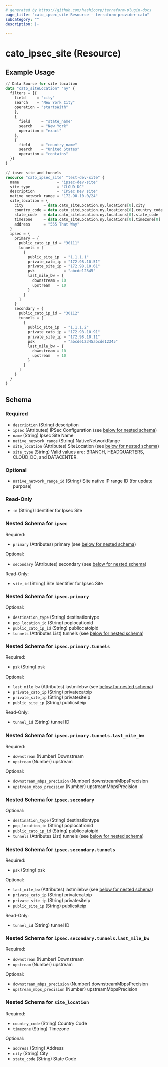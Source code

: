 ```yaml
---
# generated by https://github.com/hashicorp/terraform-plugin-docs
page_title: "cato_ipsec_site Resource - terraform-provider-cato"
subcategory: ""
description: |-
  
---
```


# cato_ipsec_site (Resource)



## Example Usage

```terraform
// Data Source for site location
data "cato_siteLocation" "ny" {
  filters = [{
    field     = "city"
    search    = "New York City"
    operation = "startsWith"
    },
    {
      field     = "state_name"
      search    = "New York"
      operation = "exact"
    },
    {
      field     = "country_name"
      search    = "United States"
      operation = "contains"
  }]
}

// ipsec site and tunnels
resource "cato_ipsec_site" "test-dev-site" {
  name                 = "ipsec-dev-site"
  site_type            = "CLOUD_DC"
  description          = "IPSec Dev site"
  native_network_range = "172.98.10.0/24"
  site_location = {
    city         = data.cato_siteLocation.ny.locations[0].city
    country_code = data.cato_siteLocation.ny.locations[0].country_code
    state_code   = data.cato_siteLocation.ny.locations[0].state_code
    timezone     = data.cato_siteLocation.ny.locations[0].timezone[0]
    address      = "555 That Way"
  }
  ipsec = {
    primary = {
      public_cato_ip_id = "30111"
      tunnels = [
        {
          public_site_ip  = "1.1.1.1"
          private_cato_ip = "172.98.10.51"
          private_site_ip = "172.98.10.61"
          psk             = "abcde12345"
          last_mile_bw = {
            downstream = 10
            upstream   = 10
          }
        }
      ]
    }
    secondary = {
      public_cato_ip_id = "30112"
      tunnels = [
        {
          public_site_ip  = "1.1.1.2"
          private_cato_ip = "172.98.10.91"
          private_site_ip = "172.98.10.11"
          psk             = "abcde12345abcde12345"
          last_mile_bw = {
            downstream = 10
            upstream   = 10
          }
        }
      ]
    }
  }
}
```

<!-- schema generated by tfplugindocs -->
## Schema

### Required

- `description` (String) description
- `ipsec` (Attributes) IPSec Configuration (see [below for nested schema](#nestedatt--ipsec))
- `name` (String) Ipsec Site Name
- `native_network_range` (String) NativeNetworkRange
- `site_location` (Attributes) SiteLocation (see [below for nested schema](#nestedatt--site_location))
- `site_type` (String) Valid values are: BRANCH, HEADQUARTERS, CLOUD_DC, and DATACENTER.

### Optional

- `native_network_range_id` (String) Site native IP range ID (for update purpose)

### Read-Only

- `id` (String) Identifier for Ipsec Site

<a id="nestedatt--ipsec"></a>
### Nested Schema for `ipsec`

Required:

- `primary` (Attributes) primary (see [below for nested schema](#nestedatt--ipsec--primary))

Optional:

- `secondary` (Attributes) secondary (see [below for nested schema](#nestedatt--ipsec--secondary))

Read-Only:

- `site_id` (String) Site Identifier for Ipsec Site

<a id="nestedatt--ipsec--primary"></a>
### Nested Schema for `ipsec.primary`

Optional:

- `destination_type` (String) destinationtype
- `pop_location_id` (String) poplocationid
- `public_cato_ip_id` (String) publiccatoipid
- `tunnels` (Attributes List) tunnels (see [below for nested schema](#nestedatt--ipsec--primary--tunnels))

<a id="nestedatt--ipsec--primary--tunnels"></a>
### Nested Schema for `ipsec.primary.tunnels`

Required:

- `psk` (String) psk

Optional:

- `last_mile_bw` (Attributes) lastmilebw (see [below for nested schema](#nestedatt--ipsec--primary--tunnels--last_mile_bw))
- `private_cato_ip` (String) privatecatoip
- `private_site_ip` (String) privatesiteip
- `public_site_ip` (String) publicsiteip

Read-Only:

- `tunnel_id` (String) tunnel ID

<a id="nestedatt--ipsec--primary--tunnels--last_mile_bw"></a>
### Nested Schema for `ipsec.primary.tunnels.last_mile_bw`

Required:

- `downstream` (Number) Downstream
- `upstream` (Number) upstream

Optional:

- `downstream_mbps_precision` (Number) downstreamMbpsPrecision
- `upstream_mbps_precision` (Number) upstreamMbpsPrecision




<a id="nestedatt--ipsec--secondary"></a>
### Nested Schema for `ipsec.secondary`

Optional:

- `destination_type` (String) destinationtype
- `pop_location_id` (String) poplocationid
- `public_cato_ip_id` (String) publiccatoipid
- `tunnels` (Attributes List) tunnels (see [below for nested schema](#nestedatt--ipsec--secondary--tunnels))

<a id="nestedatt--ipsec--secondary--tunnels"></a>
### Nested Schema for `ipsec.secondary.tunnels`

Required:

- `psk` (String) psk

Optional:

- `last_mile_bw` (Attributes) lastmilebw (see [below for nested schema](#nestedatt--ipsec--secondary--tunnels--last_mile_bw))
- `private_cato_ip` (String) privatecatoip
- `private_site_ip` (String) privatesiteip
- `public_site_ip` (String) publicsiteip

Read-Only:

- `tunnel_id` (String) tunnel ID

<a id="nestedatt--ipsec--secondary--tunnels--last_mile_bw"></a>
### Nested Schema for `ipsec.secondary.tunnels.last_mile_bw`

Required:

- `downstream` (Number) Downstream
- `upstream` (Number) upstream

Optional:

- `downstream_mbps_precision` (Number) downstreamMbpsPrecision
- `upstream_mbps_precision` (Number) upstreamMbpsPrecision





<a id="nestedatt--site_location"></a>
### Nested Schema for `site_location`

Required:

- `country_code` (String) Country Code
- `timezone` (String) Timezone

Optional:

- `address` (String) Address
- `city` (String) City
- `state_code` (String) State Code
